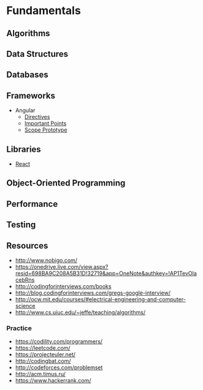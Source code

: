 Fundamentals
============

## Algorithms

## Data Structures

## Databases


## Frameworks

* Angular
  * [Directives](https://github.com/gsingh1370/fundamentals/blob/master/angular/angular%20directives)
  * [Important Points](https://github.com/gsingh1370/fundamentals/blob/master/angular/Angular%20important%20points)
  * [Scope Prototype](https://github.com/gsingh1370/fundamentals/blob/master/angular/Angular_scope_prototype)

## Libraries

* [React](https://github.com/gsingh1370/fundamentals/blob/master/react/basics.md)

## Object-Oriented Programming

## Performance

## Testing

## Resources
* http://www.nobigo.com/
* https://onedrive.live.com/view.aspx?resid=698BA9C208A5B31D!32719&app=OneNote&authkey=!AP1TevOlacebRns
* http://codingforinterviews.com/books
* http://blog.codingforinterviews.com/gregs-google-interview/
* http://ocw.mit.edu/courses/#electrical-engineering-and-computer-science
* http://www.cs.uiuc.edu/~jeffe/teaching/algorithms/

### Practice
* https://codility.com/programmers/
* https://leetcode.com/
* https://projecteuler.net/
* http://codingbat.com/
* http://codeforces.com/problemset
* http://acm.timus.ru/
* https://www.hackerrank.com/
